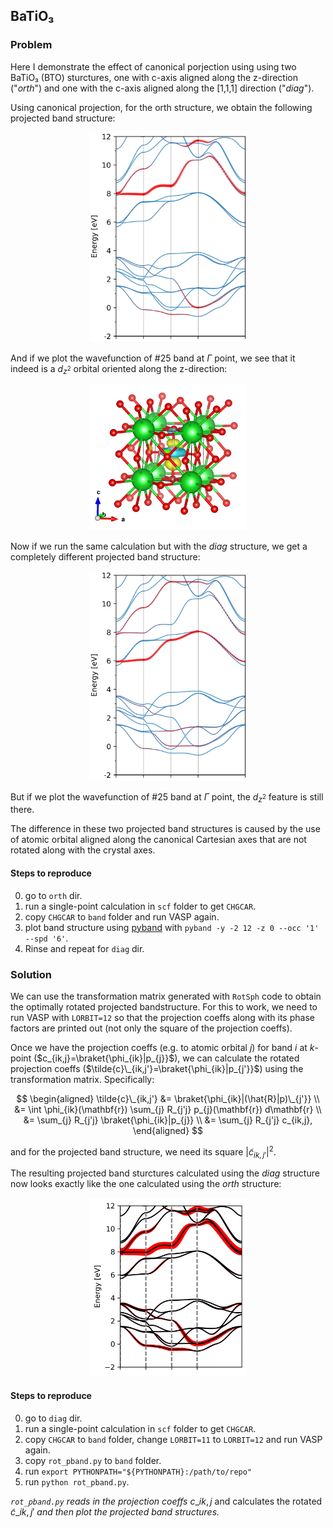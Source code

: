 ## BaTiO₃

### Problem

Here I demonstrate the effect of canonical porjection using using two BaTiO₃
(BTO) sturctures, one with c-axis aligned along the z-direction ("_orth_") and
one with the c-axis aligned along the [1,1,1] direction ("_diag_").

Using canonical projection, for the orth structure, we obtain the following
projected band structure:

<p align="center">
<img src="https://github.com/Chengcheng-Xiao/RotSph/blob/master/example/BTO/images/band_orth.png?raw=true" width="50%" height="50%">
</p>

And if we plot the wavefunction of #25 band at $\Gamma$ point, we see that it
indeed is a $d_{z^2}$ orbital oriented along the z-direction:

<p align="center">
<img src="https://github.com/Chengcheng-Xiao/RotSph/blob/master/example/BTO/images/wfc_25_gamma.png?raw=true" width="50%" height="50%">
</p>

Now if we run the same calculation but with the _diag_ structure, we get a
completely different projected band structure:

<p align="center">
<img src="https://github.com/Chengcheng-Xiao/RotSph/blob/master/example/BTO/images/band_diag.png?raw=true" width="50%" height="50%">
</p>

But if we plot the wavefunction of #25 band at $\Gamma$ point, the $d_{z^2}$
feature is still there. 

The difference in these two projected band structures is caused by the use of 
atomic orbital aligned along the canonical Cartesian axes that are not rotated 
along with the crystal axes.

#### Steps to reproduce
0. go to `orth` dir.
1. run a single-point calculation in `scf` folder to get `CHGCAR`.
2. copy `CHGCAR` to `band` folder and run VASP again.
3. plot band structure using [pyband](https://github.com/QijingZheng/pyband)
with `pyband -y -2 12 -z 0 --occ '1' --spd '6'`.
4. Rinse and repeat for `diag` dir.

### Solution

We can use the transformation matrix generated with `RotSph` code to obtain the
optimally rotated projected bandstructure. For this to work, we need to run VASP
with `LORBIT=12` so that the projection coeffs along with its phase
factors are printed out (not only the square of the projection coeffs).

Once we have the projection coeffs (e.g. to atomic orbital $j$) for band $i$ at
$k$-point ($c_{ik,j}=\braket{\phi_{ik}|p_{j}}$), we can calculate the
rotated projection coeffs ($\tilde{c}\_{ik,j'}=\braket{\phi_{ik}|p_{j'}}$)
using the transformation matrix. Specifically:

$$
\begin{aligned}
\tilde{c}\_{ik,j'} &= \braket{\phi_{ik}|(\hat{R}|p)\_{j'}} \\
&= \int \phi_{ik}(\mathbf{r}) \sum_{j} R_{j'j} p_{j}(\mathbf{r}) d\mathbf{r} \\
&= \sum_{j} R_{j'j} \braket{\phi_{ik}|p_{j}} \\
&= \sum_{j} R_{j'j} c_{ik,j},
\end{aligned}
$$

and for the projected band structure, we need its square $|\tilde{c}_{ik,j'}|^2$.

The resulting projected band sturctures calculated using the _diag_ structure now
looks exactly like the one calculated using the _orth_ structure:

<p align="center">
<img src="https://github.com/Chengcheng-Xiao/RotSph/blob/master/example/BTO/images/band_rotsph.png?raw=true" width="50%" height="50%">
</p>

#### Steps to reproduce
0. go to `diag` dir.
1. run a single-point calculation in `scf` folder to get `CHGCAR`.
2. copy `CHGCAR` to `band` folder, change `LORBIT=11` to `LORBIT=12` and run VASP again.
4. copy `rot_pband.py` to `band` folder.
5. run `export PYTHONPATH="${PYTHONPATH}:/path/to/repo"`
6. run `python rot_pband.py`.

*`rot_pband.py` reads in the projection coeffs* $c\_{ik,j}$ and calculates the 
rotated $\tilde{c}\_{ik,j'}$ *and then plot the projected band structures.*
